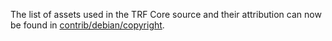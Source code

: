 The list of assets used in the TRF Core source and their attribution can now be found in [contrib/debian/copyright](../contrib/debian/copyright).

